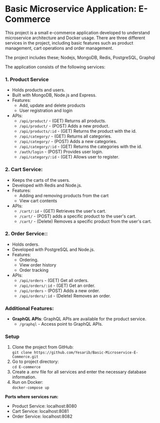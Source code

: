 # Basic Microservice Application: E-Commerce

This project is a small e-commerce application developed to understand microservice architecture and Docker usage. There are three different services in the project, including basic features such as product management, cart operations and order management.  

The project includes these; Nodejs, MongoDB, Redis, PostgreSQL, Graphql

The application consists of the following services:

### 1. Product Service  
- Holds products and users.
- Built with MongoDB, Node.js and Express.
- Features:
  - Add, update and delete products
  - User registration and login
- APIs:
  - `/api/product/` - (GET) Returns all products.
  - `/api/product/` - (POST) Adds a new product.
  - `/api/products/:id` - (GET) Returns the product with the id.
  - `/api/category/` - (GET) Returns all categories.
  - `/api/category/` - (POST) Adds a new categories.
  - `/api/category/:id` - (GET) Returns the categories with the id.
  - `/auth/login` - (POST) Provides user login.
  - `/api/category/:id` - (GET) Allows user to register.

### 2. Cart Service:
- Keeps the carts of the users.
- Developed with Redis and Node.js.
- Features:
  - Adding and removing products from the cart
  - View cart contents
- APIs:
  - `/cart/:id` - (GET) Retrieves the user's cart.
  - `/cart/` - (POST)   adds a specific product to the user's cart.
  - `/cart/` - (Delete) Removes a specific product from the user's cart.
 
### 2. Order Service::
- Holds orders.
- Developed with PostgreSQL and Node.js.
- Features:
  - Ordering.
  - View order history
  - Order tracking
- APIs:
  - `/api/orders` - (GET) Get all orders.
  - `/api/orders/:id` - (GET) Get an order.
  - `/api/orders` - (POST) Adds a new order.
  - `/api/orders/:id` - (Delete) Removes an order.
 


### Additional Features:  
- **GraphQL APIs**: GraphQL APIs are available for the product service.
  - `/graphql` - Access point to GraphQL APIs.
 

### Setup
1. Clone the project from GitHub:  
   `git clone https://github.com/Yesarib/Basic-Microservice-E-Commerce.git`
2. Go to project directory:  
   `cd E-commerce`
3. Create a .env file for all services and enter the necessary database information.
4. Run on Docker:  
   `docker-compose up`

**Ports where services run:**  
- Product Service: localhost:8080
- Cart Service: localhost:8081
- Order Service: localhost:8082

